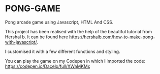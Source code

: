 # PONG-GAME
Pong arcade game using Javascript, HTML And CSS.

This project has been realised with the help of the beautiful tutorial from Hershal b.
It can be found here https://hershalb.com/how-to-make-pong-with-javascript/.

I customised it with a few different functions and styling.

You can play the game on my Codepen in which I imported the code:
https://codepen.io/Dacelo/full/XWaMKMx

